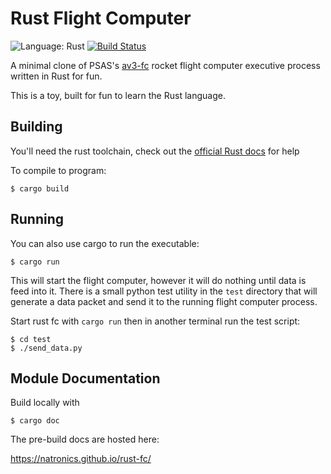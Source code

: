 Rust Flight Computer
====================

![Language: Rust](https://img.shields.io/badge/language-Rust-red.svg)
[![Build Status](https://travis-ci.org/natronics/rust-fc.svg?branch=master)](https://travis-ci.org/natronics/rust-fc)


A minimal clone of PSAS's [av3-fc][av3fc] rocket flight computer executive process written in Rust for fun.

This is a toy, built for fun to learn the Rust language.


Building
--------

You'll need the rust toolchain, check out the [official Rust docs][installrust] for help

To compile to program:

    $ cargo build


Running
-------

You can also use cargo to run the executable:

    $ cargo run

This will start the flight computer, however it will do nothing until data is feed into it. There is a small python test utility in the `test` directory that will generate a data packet and send it to the running flight computer process.

Start rust fc with `cargo run` then in another terminal run the test script:

    $ cd test
    $ ./send_data.py


Module Documentation
--------------------

Build locally with

    $ cargo doc

The pre-build docs are hosted here:

<https://natronics.github.io/rust-fc/>



[av3fc]: https://github.com/psas/av3-fc
[installrust]: https://www.rust-lang.org/downloads.html
